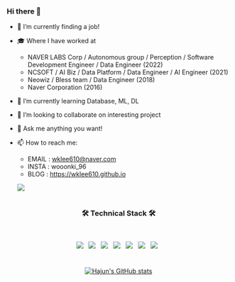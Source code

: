 ### Hi there 👋             

- 🔭 I’m currently finding a job!
- 🎓 Where I have worked at
    - NAVER LABS Corp / Autonomous group / Perception / Software Development Engineer / Data Engineer (2022)
    - NCSOFT / AI Biz / Data Platform / Data Engineer / AI Engineer (2021)
    - Neowiz / Bless team / Data Engineer (2018)
    - Naver Corporation (2016)
- 🌱 I’m currently learning Database, ML, DL
- 👯 I’m looking to collaborate on interesting project
- 💬 Ask me anything you want!
- 📫 How to reach me: 
    - EMAIL : wklee610@naver.com
    - INSTA : wooonki_96  
    - BLOG : https://wklee610.github.io
  
   
    ![](https://komarev.com/ghpvc/?username=wklee610)

#
<h3 align="center"><b>🛠 Technical Stack 🛠</b></h3>
</br>

<p align="center">
<img src="https://img.shields.io/badge/Apache Hadoop-FDEE21?style=flat-square&logo=ApacheHadoop&logoColor=black"/></a> &nbsp
<img src="https://img.shields.io/badge/Apache Spark-FF5C83?style=flat-square&logo=Apache Spark&logoColor=white"/></a> &nbsp
<img src="https://img.shields.io/badge/Apache Hive-FDEE21?style=flat-square&logo=ApacheHive&logoColor=black"/></a> &nbsp
<!-- <img src="https://img.shields.io/badge/Android-3DDC84?style=flat-square&logo=Android&logoColor=white"/></a> &nbsp -->
<img src="https://img.shields.io/badge/Apache Airflow-017CEE?style=flat-square&logo=Apache Airflow&logoColor=black"/></a> &nbsp 
<img src="https://img.shields.io/badge/MySQL-4479A1?style=flat-square&logo=MySQL&logoColor=white"/></a> &nbsp 
<img src="https://img.shields.io/badge/Python-3776AB?style=flat-square&logo=Python&logoColor=white"/></a> &nbsp
<img src="https://img.shields.io/badge/Docker-2496ED?style=flat-square&logo=Docker&logoColor=white"/></a> &nbsp </p>

<div align=center>
 


#
[![Hajun's GitHub stats](https://github-readme-stats.vercel.app/api?username=wklee610)](https://github.com/wklee610/github-readme-stats)



</div>
